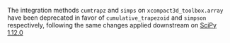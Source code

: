 The integration methods `cumtrapz` and `simps` on `xcompact3d_toolbox.array` have been deprecated in favor of
`cumulative_trapezoid` and `simpson` respectively, following the same changes applied downstream on
[SciPy 1.12.0](https://docs.scipy.org/doc/scipy/release/1.12.0-notes.html#deprecated-features)
